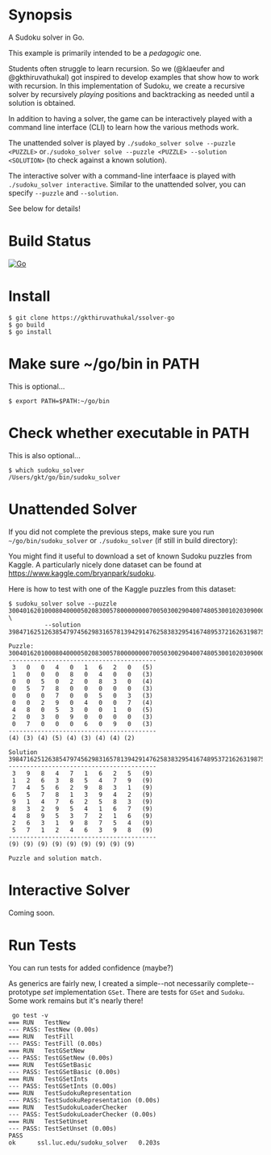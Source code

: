 # Synopsis

A Sudoku solver in Go.

This example is primarily intended to be a *pedagogic* one.

Students often struggle to learn recursion. So we (@klaeufer and @gkthiruvathukal) got inspired to develop examples that show how to work with recursion.
In this implementation of Sudoku, we create a recursive solver by recursively *playing* positions and backtracking as needed until a solution is obtained.

In addition to having a solver, the game can be interactively played with a command line interface (CLI) to learn how the various methods work.

The unattended solver is played by `./sudoko_solver solve --puzzle <PUZZLE>` or`./sudoko_solver solve --puzzle <PUZZLE> --solution <SOLUTION>` (to check against a known solution). 

The interactive solver with a command-line interfaace is played with `./sudoku_solver interactive`. Similar to the unattended solver, you can specify `--puzzle` and `--solution`.

See below for details!

# Build Status

[![Go](https://github.com/gkthiruvathukal/sudoku-solver-teaching-go/actions/workflows/go.yml/badge.svg)](https://github.com/gkthiruvathukal/sudoku-solver-teaching-go/actions/workflows/go.yml)

# Install

```
$ git clone https://gkthiruvathukal/ssolver-go
$ go build
$ go install
```

# Make sure ~/go/bin in PATH

This is optional...

```
$ export PATH=$PATH:~/go/bin
```


# Check whether executable in PATH

This is also optional...

```
$ which sudoku_solver
/Users/gkt/go/bin/sudoku_solver
```

# Unattended Solver

If you did not complete the previous steps, make sure you run `~/go/bin/sudoku_solver` or `./sudoku_solver` (if still in build directory):

You might find it useful to download a set of known Sudoku puzzles from Kaggle.
A particularly nicely done dataset can be found at https://www.kaggle.com/bryanpark/sudoku.

Here is how to test with one of the Kaggle puzzles from this dataset:

```
$ sudoku_solver solve --puzzle 300401620100080400005020830057800000000700503002904007480530010203090000070006090  \
          --solution 398471625126385479745629831657813942914762583832954167489537216263198754571246398

Puzzle:
300401620100080400005020830057800000000700503002904007480530010203090000070006090
-----------------------------------------
 3   0   0   4   0   1   6   2   0   (5)
 1   0   0   0   8   0   4   0   0   (3)
 0   0   5   0   2   0   8   3   0   (4)
 0   5   7   8   0   0   0   0   0   (3)
 0   0   0   7   0   0   5   0   3   (3)
 0   0   2   9   0   4   0   0   7   (4)
 4   8   0   5   3   0   0   1   0   (5)
 2   0   3   0   9   0   0   0   0   (3)
 0   7   0   0   0   6   0   9   0   (3)
-----------------------------------------
(4) (3) (4) (5) (4) (3) (4) (4) (2)

Solution
398471625126385479745629831657813942914762583832954167489537216263198754571246398
-----------------------------------------
 3   9   8   4   7   1   6   2   5   (9)
 1   2   6   3   8   5   4   7   9   (9)
 7   4   5   6   2   9   8   3   1   (9)
 6   5   7   8   1   3   9   4   2   (9)
 9   1   4   7   6   2   5   8   3   (9)
 8   3   2   9   5   4   1   6   7   (9)
 4   8   9   5   3   7   2   1   6   (9)
 2   6   3   1   9   8   7   5   4   (9)
 5   7   1   2   4   6   3   9   8   (9)
-----------------------------------------
(9) (9) (9) (9) (9) (9) (9) (9) (9)

Puzzle and solution match.
```

# Interactive Solver

Coming soon.

# Run Tests

You can run tests for added confidence (maybe?)

As generics are fairly new, I created a simple--not necessarily complete--prototype *set* implementation `GSet`.
There are tests for `GSet` and `Sudoku`.
Some work remains but it's nearly there!

```
 go test -v
=== RUN   TestNew
--- PASS: TestNew (0.00s)
=== RUN   TestFill
--- PASS: TestFill (0.00s)
=== RUN   TestGSetNew
--- PASS: TestGSetNew (0.00s)
=== RUN   TestGSetBasic
--- PASS: TestGSetBasic (0.00s)
=== RUN   TestGSetInts
--- PASS: TestGSetInts (0.00s)
=== RUN   TestSudokuRepresentation
--- PASS: TestSudokuRepresentation (0.00s)
=== RUN   TestSudokuLoaderChecker
--- PASS: TestSudokuLoaderChecker (0.00s)
=== RUN   TestSetUnset
--- PASS: TestSetUnset (0.00s)
PASS
ok  	ssl.luc.edu/sudoku_solver	0.203s
```
